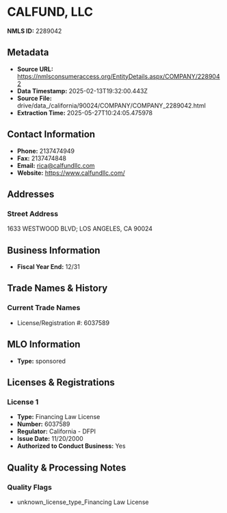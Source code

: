 # CALFUND, LLC

**NMLS ID:** 2289042

## Metadata
- **Source URL:** https://nmlsconsumeraccess.org/EntityDetails.aspx/COMPANY/2289042
- **Data Timestamp:** 2025-02-13T19:32:00.443Z
- **Source File:** drive/data_/california/90024/COMPANY/COMPANY_2289042.html
- **Extraction Time:** 2025-05-27T10:24:05.475978

## Contact Information
- **Phone:** 2137474949
- **Fax:** 2137474848
- **Email:** rica@calfundllc.com
- **Website:** https://www.calfundllc.com/

## Addresses
### Street Address
1633 WESTWOOD BLVD; LOS ANGELES, CA 90024

## Business Information
- **Fiscal Year End:** 12/31

## Trade Names & History
### Current Trade Names
- License/Registration #: 6037589

## MLO Information
- **Type:** sponsored

## Licenses & Registrations

### License 1
- **Type:** Financing Law License
- **Number:** 6037589
- **Regulator:** California - DFPI
- **Issue Date:** 11/20/2000
- **Authorized to Conduct Business:** Yes

## Quality & Processing Notes
### Quality Flags
- unknown_license_type_Financing Law License
